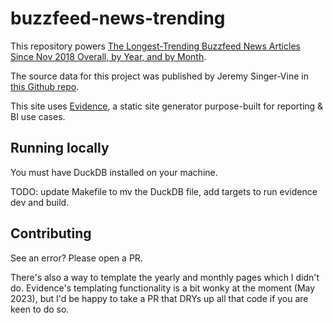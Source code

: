# buzzfeed-news-trending

This repository powers [The Longest-Trending Buzzfeed News Articles Since Nov 2018 Overall, by Year, and by Month](https://buzzfeed-trending.vikramoberoi.com).

The source data for this project was published by Jeremy Singer-Vine in [this Github repo](https://github.com/jsvine/buzzfeed-news-trending-strip).

This site uses [Evidence](https://evidence.dev), a static site generator purpose-built for reporting & BI use cases.

## Running locally

You must have DuckDB installed on your machine.

TODO: update Makefile to mv the DuckDB file, add targets to run evidence dev and build.

## Contributing

See an error? Please open a PR.

There's also a way to template the yearly and monthly pages which I didn't do. Evidence's templating functionality is a bit wonky at the moment (May 2023),
but I'd be happy to take a PR that DRYs up all that code if you are keen to do so.

